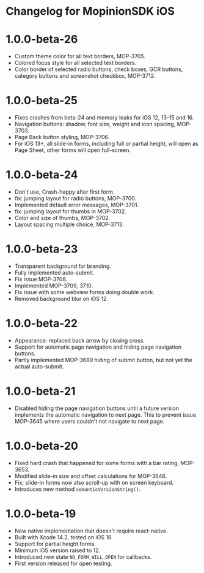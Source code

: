 # Changelog for MopinionSDK iOS

# 1.0.0-beta-26
- Custom theme color for all text borders, MOP-3705.
- Colored focus style for all selected text borders.
- Color border of selected radio buttons, check boxes, GCR buttons, category buttons and screenshot checkbox, MOP-3712.

# 1.0.0-beta-25
- Fixes crashes from beta-24 and memory leaks for iOS 12, 13-15 and 16.
- Navigation buttons: shadow, font size, weight and icon spacing, MOP-3703.
- Page Back button styling, MOP-3706.
- For iOS 13+, all slide-in forms, including full or partial height, will open as Page Sheet, other forms will open full-screen.

# 1.0.0-beta-24
- Don't use, Crash-happy after first form.
- fix: jumping layout for radio buttons, MOP-3700.
- Implemented default error messages, MOP-3701.
- fix: jumping layout for thumbs in MOP-3702.
- Color and size of thumbs, MOP-3702.
- Layout spacing multiple choice, MOP-3713.

# 1.0.0-beta-23
- Transparent background for branding.
- Fully implemented auto-submit.
- Fix issue MOP-3708.
- Implemented MOP-3709, 3710.
- Fix issue with some webview forms doing double work.
- Removed background blur on iOS 12. 

# 1.0.0-beta-22
- Appearance: replaced back arrow by closing cross.
- Support for automatic page navigation and hiding page navigation buttons.
- Partly implemented MOP-3689 hiding of submit button, but not yet the actual auto-submit.

# 1.0.0-beta-21
- Disabled hiding the page navigation buttons until a future version implements the automatic navigation to next page. This to prevent issue MOP-3645 where users couldn't not navigate to next page.

# 1.0.0-beta-20

- Fixed hard crash that happened for some forms with a bar rating, MOP-3653.
- Modified slide-in size and offset calculations for MOP-3646.
- Fix; slide-in forms now also scroll-up with on screen keyboard.
- Introduces new method `semanticVersionString()`.


# 1.0.0-beta-19

- New native implementation that doesn't require react-native.
- Built with Xcode 14.2, tested on iOS 16.
- Support for partial height forms.
- Minimum iOS version raised to 12.
- Introduced new state `NO_FORM_WILL_OPEN` for callbacks.
- First version released for open testing.

